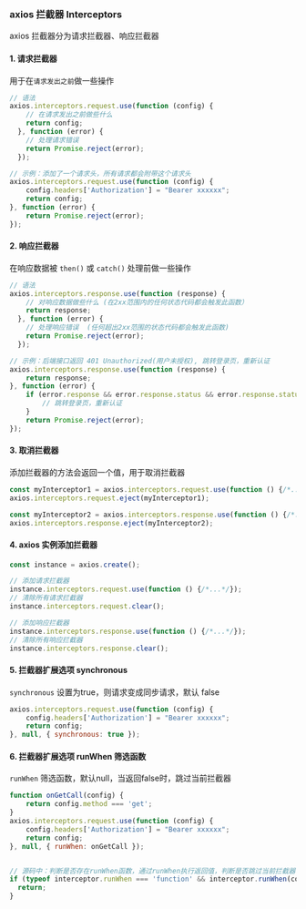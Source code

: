 ### axios 拦截器 Interceptors 
axios 拦截器分为请求拦截器、响应拦截器
#### 1. 请求拦截器
用于在`请求发出之前`做一些操作

```js
// 语法 
axios.interceptors.request.use(function (config) {
    // 在请求发出之前做些什么
    return config;
  }, function (error) {
    // 处理请求错误 
    return Promise.reject(error);
  });

// 示例：添加了一个请求头，所有请求都会附带这个请求头
axios.interceptors.request.use(function (config) {
    config.headers['Authorization'] = "Bearer xxxxxx";
    return config;
}, function (error) {
    return Promise.reject(error);
});
```



#### 2. 响应拦截器
在响应数据被 `then()` 或 `catch()` 处理前做一些操作

```js
// 语法 
axios.interceptors.response.use(function (response) {
    // 对响应数据做些什么 (在2xx范围内的任何状态代码都会触发此函数）
    return response;
  }, function (error) {
    // 处理响应错误  (任何超出2xx范围的状态代码都会触发此函数)
    return Promise.reject(error);
  });

// 示例：后端接口返回 401 Unauthorized(用户未授权), 跳转登录页，重新认证
axios.interceptors.response.use(function (response) {
    return response;
}, function (error) {
    if (error.response && error.response.status && error.response.status === 401) {
        // 跳转登录页，重新认证
    }
    return Promise.reject(error);
});
```



#### 3. 取消拦截器
添加拦截器的方法会返回一个值，用于取消拦截器

```js
const myInterceptor1 = axios.interceptors.request.use(function () {/*...*/});
axios.interceptors.request.eject(myInterceptor1);

const myInterceptor2 = axios.interceptors.response.use(function () {/*...*/});
axios.interceptors.response.eject(myInterceptor2);
```




#### 4. axios 实例添加拦截器

```js
const instance = axios.create();

// 添加请求拦截器
instance.interceptors.request.use(function () {/*...*/});
// 清除所有请求拦截器
instance.interceptors.request.clear(); 

// 添加响应拦截器
instance.interceptors.response.use(function () {/*...*/});
// 清除所有响应拦截器
instance.interceptors.response.clear(); 
```



#### 5. 拦截器扩展选项 synchronous
`synchronous` 设置为true，则请求变成同步请求，默认 false

```js
axios.interceptors.request.use(function (config) {
    config.headers['Authorization'] = "Bearer xxxxxx";
    return config;
}, null, { synchronous: true });
```




#### 6. 拦截器扩展选项 runWhen 筛选函数
`runWhen` 筛选函数，默认null，当返回false时，跳过当前拦截器

```js
function onGetCall(config) {
    return config.method === 'get';
}
axios.interceptors.request.use(function (config) {
    config.headers['Authorization'] = "Bearer xxxxxx";
    return config;
}, null, { runWhen: onGetCall });


// 源码中：判断是否存在runWhen函数，通过runWhen执行返回值，判断是否跳过当前拦截器
if (typeof interceptor.runWhen === 'function' && interceptor.runWhen(config) === false) {
  return;
}
```
